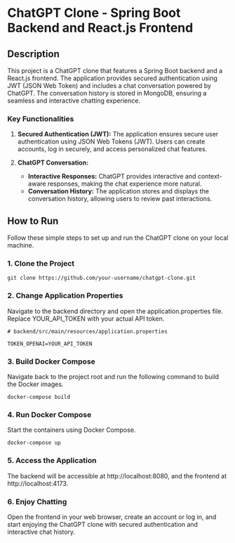 # ChatGPT Clone - Spring Boot Backend and React.js Frontend

## Description

This project is a ChatGPT clone that features a Spring Boot backend and a React.js frontend. The application provides secured authentication using JWT (JSON Web Token) and includes a chat conversation powered by ChatGPT. The conversation history is stored in MongoDB, ensuring a seamless and interactive chatting experience.

### Key Functionalities

1. **Secured Authentication (JWT):** The application ensures secure user authentication using JSON Web Tokens (JWT). Users can create accounts, log in securely, and access personalized chat features.

2. **ChatGPT Conversation:**

   - **Interactive Responses:** ChatGPT provides interactive and context-aware responses, making the chat experience more natural.
   - **Conversation History:** The application stores and displays the conversation history, allowing users to review past interactions.

## How to Run

Follow these simple steps to set up and run the ChatGPT clone on your local machine.

### 1. Clone the Project

```
git clone https://github.com/your-username/chatgpt-clone.git
```

### 2. Change Application Properties

Navigate to the backend directory and open the application.properties file. Replace YOUR_API_TOKEN with your actual API token.

```
# backend/src/main/resources/application.properties

TOKEN_OPENAI=YOUR_API_TOKEN
```

### 3. Build Docker Compose

Navigate back to the project root and run the following command to build the Docker images.

```
docker-compose build
```

### 4. Run Docker Compose

Start the containers using Docker Compose.

```
docker-compose up
```

### 5. Access the Application

The backend will be accessible at http://localhost:8080, and the frontend at http://localhost:4173.

### 6. Enjoy Chatting

Open the frontend in your web browser, create an account or log in, and start enjoying the ChatGPT clone with secured authentication and interactive chat history.



